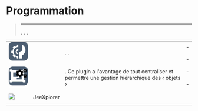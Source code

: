 
# Programmation


>****
>. . .
> [](https://market.jeedom.com/index.php?v=d&p=market&type=plugin&categorie=programming) 


| | | | |
|--- | --- | --- | ---|
|<img src="advancedScenario/advancedScenario_icon.png" class="pluginLogo" width="100" />||. .|[](http://fobsoft.github.io/jeedom-plugins-documentation/advancedScenario/fr_FR) - [](http://fobsoft.github.io/jeedom-plugins-documentation/advancedScenario/fr_FR)<br/>[](https://market.jeedom.com/index.php?v=d&p=market_display&id=4281)<br/>[](http://fobsoft.github.io/jeedom-plugins-documentation/advancedScenario/de_DE/changelog) - [](http://fobsoft.github.io/jeedom-plugins-documentation/advancedScenario/de_DE/changelog)|
|<img src="genericTypeManager/genericTypeManager_icon.png" class="pluginLogo" width="100" />||. Ce plugin a l'avantage de tout centraliser et permettre une gestion hiérarchique des ‹ objets ›|[](http://fobsoft.github.io/jeedom-plugins-documentation/genericTypeManager/fr_FR) - [](http://fobsoft.github.io/jeedom-plugins-documentation/genericTypeManager/fr_FR)<br/>[](https://market.jeedom.com/index.php?v=d&p=market_display&id=4235)<br/>[](http://fobsoft.github.io/jeedom-plugins-documentation/genericTypeManager/de_DE/changelog) - [](http://fobsoft.github.io/jeedom-plugins-documentation/genericTypeManager/de_DE/changelog)|
|<img src="jeexplorer/jeexplorer_icon.png" class="pluginLogo" width="100" />|JeeXplorer||[](https://kiboost.github.io/jeedom_docs/plugins/jeexplorer/de_DE/)<br/>[](https://market.jeedom.com/index.php?v=d&p=market_display&id=3690)<br/>[](https://kiboost.github.io/jeedom_docs/plugins/jeexplorer/de_DE/changelog.html)|
